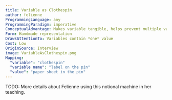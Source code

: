 ```yaml
---
title: Variable as Clothespin
author: felienne
ProgrammingLanguage: any
ProgrammingParadigm: imperative
ConceptualAdvantage: Makes variable tangible, helps prevent multiple values misconception
Form: Handmade representation
DrawsAttentionTo: Variables contain *one* value
Cost: Low
OriginSource: Interview
image: VariableAsClothespin.png
Mapping:
  "variable": "clothespin"
  "variable name": "label on the pin"
  "value": "paper sheet in the pin"
---
```


TODO: More details about Felienne using this notional machine in her teaching.
